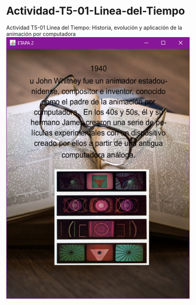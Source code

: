 # Actividad-T5-01-Linea-del-Tiempo
Actividad T5-01 Linea del Tiempo: Historia, evolución y aplicación de la animación por computadora
<br>
<img height="700" src=1.png>
<br>
